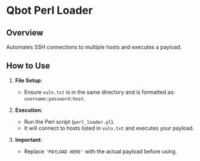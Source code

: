 # Qbot Perl Loader

## Overview
Automates SSH connections to multiple hosts and executes a payload.

## How to Use
1. **File Setup**:
   - Ensure `vuln.txt` is in the same directory and is formatted as: `username:password:host`.
   
2. **Execution**:
   - Run the Perl script (`perl_loader.pl`).
   - It will connect to hosts listed in `vuln.txt` and executes your payload.

3. **Important**:
   - Replace `'PAYLOAD HERE'` with the actual payload before using.
